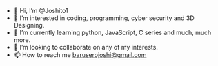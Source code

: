 - 👋 Hi, I’m @Joshito1
- 👀 I’m interested in coding, programming, cyber security and 3D Designing.
- 🌱 I’m currently learning python, JavaScript, C series and much, much more.
- 💞️ I’m looking to collaborate on any of my interests.
- 📫 How to reach me baruserojoshi@gmail.com
